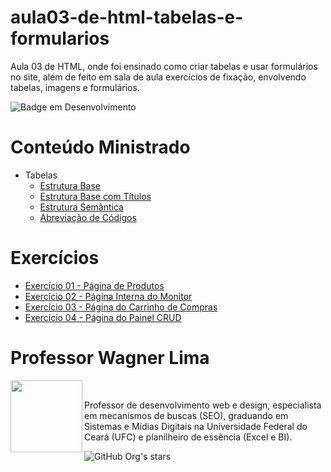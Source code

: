 # aula03-de-html-tabelas-e-formularios
 Aula 03 de HTML, onde foi ensinado como criar tabelas e usar formulários no site, além de feito em sala de aula exercícios de fixação, envolvendo tabelas, imagens e formulários. 

![Badge em Desenvolvimento](http://img.shields.io/static/v1?label=STATUS&message=À%20INICIAR&color=GREEN&style=for-the-badge)

# Conteúdo Ministrado 

* Tabelas
  * [Estrutura Base](https://github.com/wagnerlimanet/aula03-de-html-tabelas-e-formularios/blob/main/tab-estrutura-simples-tabelas.html)
  * [Estrutura Base com Títulos](https://github.com/wagnerlimanet/aula03-de-html-tabelas-e-formularios/blob/main/tab-estrutura-titulo-tabelas.html)
  * [Estrutura Semântica](https://github.com/wagnerlimanet/aula03-de-html-tabelas-e-formularios/blob/main/tab-estrutura-semantica-tabelas.html)
  * [Abreviação de Códigos](https://github.com/wagnerlimanet/aula03-de-html-tabelas-e-formularios/blob/main/tab-abreviacao-de-codigos.html)

  
# Exercícios 

* [Exercício 01 - Página de Produtos](https://github.com/wagnerlimanet/aula03-de-html-tabelas-e-formularios/blob/main/exercicio001-tabelas-produtos.html)
* [Exercício 02 - Página Interna do Monitor](https://github.com/wagnerlimanet/aula03-de-html-tabelas-e-formularios/blob/main/exercicio002-tabelas-monitor.html)
* [Exercício 03 - Página do Carrinho de Compras](https://github.com/wagnerlimanet/aula03-de-html-tabelas-e-formularios/blob/main/exercicio003-tabelas-carrinho-de-compras.html) 
* [Exercício 04 - Página do Painel CRUD](https://github.com/wagnerlimanet/aula03-de-html-tabelas-e-formularios/blob/main/exercicio004-tabelas-painel-admin.html)

# Professor Wagner Lima
<img loading="lazy" src="https://avatars.githubusercontent.com/u/80631657?v=4" width=115 align=left>
<br>
<p> Professor de desenvolvimento web e design, especialista em mecanismos de buscas (SEO), graduando em Sistemas e Mídias Digitais na Universidade Federal do Ceará (UFC) e planilheiro de essência (Excel e BI). </p> 

![GitHub Org's stars](https://img.shields.io/github/stars/wagnerlimanet?style=social)
